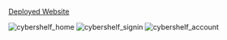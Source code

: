 [Deployed Website](http://recitation-11-team-06.eastus.cloudapp.azure.com/)

![cybershelf_home](https://github.com/owen-dyer/cybershelf/assets/95600646/6308f56c-dc4d-43ae-baa6-8870b137e307)
![cybershelf_signin](https://github.com/owen-dyer/cybershelf/assets/95600646/00c9f29a-2401-4108-8d1e-8b67228bc220)
![cybershelf_account](https://github.com/owen-dyer/cybershelf/assets/95600646/722ffab1-1913-4554-b683-a65c099d619b)